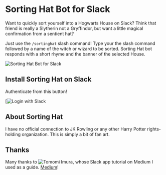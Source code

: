 # Sorting Hat Bot for Slack

Want to quickly sort yourself into a Hogwarts House on Slack?
Think that friend is really a Slytherin not a Gryffindor, but want a little magical confirmation from a sentient hat?

Just use the `/sortinghat` slash command! Type your the slash command followed by a name of the witch or wizard to be sorted. Sorting Hat bot responds with a short rhyme and the banner of the selected House.

![Sorting Hat Bot for Slack](https://github.com/lizlove/sorting-hat-slack/public/images/favicon.png)

## Install Sorting Hat on Slack

Authenticate from this button!

[![Login with Slack](https://slack.com/oauth/authorize?scope=commands+team%3Aread&client_id=13962040612.127653198336)

## About Sorting Hat

I have no official connection to JK Rowling or any other Harry Potter rights-holding organization. This is simply a bit of fan art.

## Thanks

Many thanks to ![Tomomi Imura](http://www.girliemac.com/), whose Slack app tutorial on Medium I used as a guide. [Medium](https://medium.com/@girlie_mac/creating-a-slack-command-bot-from-scratch-with-node-js-distribute-it-25cf81f51040#.d4a7ice1s)!

